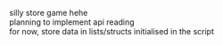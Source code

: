 silly store game hehe<br>
planning to implement api reading<br>
for now, store data in lists/structs initialised in the script<br>